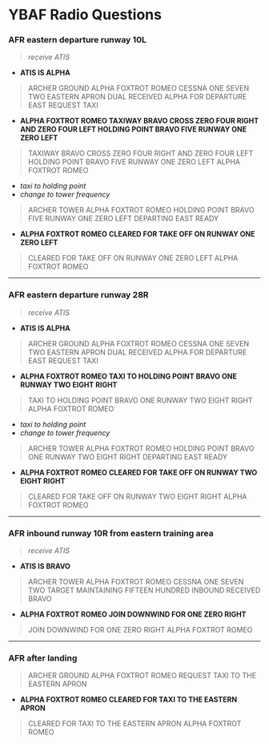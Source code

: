 # YBAF Radio Questions

### AFR eastern departure runway 10L

> *receive ATIS*

* **ATIS IS ALPHA**

> ARCHER GROUND ALPHA FOXTROT ROMEO CESSNA ONE SEVEN TWO EASTERN APRON DUAL
> RECEIVED ALPHA FOR DEPARTURE EAST REQUEST TAXI

* **ALPHA FOXTROT ROMEO TAXIWAY BRAVO CROSS ZERO FOUR RIGHT AND ZERO FOUR LEFT
  HOLDING POINT BRAVO FIVE RUNWAY ONE ZERO LEFT**

> TAXIWAY BRAVO CROSS ZERO FOUR RIGHT AND ZERO FOUR LEFT HOLDING POINT BRAVO
  FIVE RUNWAY ONE ZERO LEFT ALPHA FOXTROT ROMEO

* *taxi to holding point*
* *change to tower frequency*

> ARCHER TOWER ALPHA FOXTROT ROMEO HOLDING POINT BRAVO FIVE RUNWAY ONE ZERO LEFT
  DEPARTING EAST READY

* **ALPHA FOXTROT ROMEO CLEARED FOR TAKE OFF ON RUNWAY ONE ZERO LEFT**

> CLEARED FOR TAKE OFF ON RUNWAY ONE ZERO LEFT ALPHA FOXTROT ROMEO

----

### AFR eastern departure runway 28R

> *receive ATIS*

* **ATIS IS ALPHA**

> ARCHER GROUND ALPHA FOXTROT ROMEO CESSNA ONE SEVEN TWO EASTERN APRON DUAL
> RECEIVED ALPHA FOR DEPARTURE EAST REQUEST TAXI

* **ALPHA FOXTROT ROMEO TAXI TO HOLDING POINT BRAVO ONE RUNWAY TWO EIGHT RIGHT**

> TAXI TO HOLDING POINT BRAVO ONE RUNWAY TWO EIGHT RIGHT ALPHA FOXTROT ROMEO

* *taxi to holding point*
* *change to tower frequency*

> ARCHER TOWER ALPHA FOXTROT ROMEO HOLDING POINT BRAVO ONE RUNWAY TWO EIGHT
  RIGHT DEPARTING EAST READY

* **ALPHA FOXTROT ROMEO CLEARED FOR TAKE OFF ON RUNWAY TWO EIGHT RIGHT**

> CLEARED FOR TAKE OFF ON RUNWAY TWO EIGHT RIGHT ALPHA FOXTROT ROMEO

----

### AFR inbound runway 10R from eastern training area

> *receive ATIS*

* **ATIS IS BRAVO**

> ARCHER TOWER ALPHA FOXTROT ROMEO CESSNA ONE SEVEN TWO TARGET MAINTAINING
  FIFTEEN HUNDRED INBOUND RECEIVED BRAVO

* **ALPHA FOXTROT ROMEO JOIN DOWNWIND FOR ONE ZERO RIGHT**

> JOIN DOWNWIND FOR ONE ZERO RIGHT ALPHA FOXTROT ROMEO

----

### AFR after landing

> ARCHER GROUND ALPHA FOXTROT ROMEO REQUEST TAXI TO THE EASTERN APRON

* **ALPHA FOXTROT ROMEO CLEARED FOR TAXI TO THE EASTERN APRON**

> CLEARED FOR TAXI TO THE EASTERN APRON ALPHA FOXTROT ROMEO
